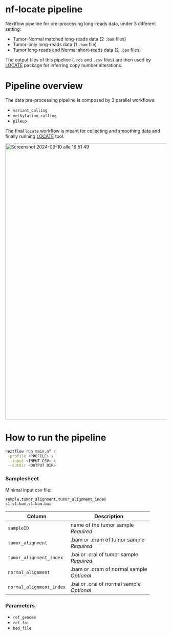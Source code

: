 # nf-locate pipeline
Nextflow pipeline for pre-processing long-reads data, under 3 different setting:
- Tumor-Normal matched long-reads data (2 `.bam` files)
- Tumor-only long-reads data (1 `.bam` file)
- Tumor long-reads and Normal short-reads data (2 `.bam` files)

The output files of this pipeline (`.rds` and `.csv` files) are then used by [LOCATE](https://github.com/valerianilucrezia/locate) package for inferring copy number alterations.

# Pipeline overview   
The data pre-processing pipeline is composed by 3 parallel workflows:
- `variant_calling`
- `methylation_calling`
- `pileup`

The final `locate` workflow is meant for collecting and smoothing data and finally running [LOCATE](https://github.com/valerianilucrezia/locate) tool.


<img width="863" alt="Screenshot 2024-09-10 alle 16 51 49" src="https://github.com/user-attachments/assets/714b6b90-61ea-4dd7-ba7a-8bcdbab70686">


# How to run the pipeline
```bash
nextflow run main.nf \
 -profile <PROFILE> \
 --input <INPUT CSV> \
 --outdir <OUTPUT DIR>
```

### Samplesheet
Minimal input csv file:

```bash
sample,tumor_alignment,tumor_alignment_index
s1,s1.bam,s1.bam.bai
```

| Column    | Description                                                                                                                                                                                                                                                                                                                       |
| --------- | --------------------------------------------------------------------------------------------------------------------------------------------------------------------------------------------------------------------------------------------------------------------------------------------------------------------------------- |
| `sampleID` |  name of the tumor sample <br /> _Required_                                                                                      |
| `tumor_alignment` | .bam or .cram of tumor sample <br /> _Required_                                                                                                                                |
| `tumor_alignment_index`  |  .bai or .crai of tumor sample <br /> _Required_                                              |
| `normal_alignment`  |     .bam or .cram of normal sample            <br /> _Optional_                                                                                                                                |
| `normal_alignment_index`  |        .bai or .crai of normal sample <br /> _Optional_                                                                                                                                      |                                           |


### Parameters
- `ref_genome`
- `ref_fai`
- `bed_file`

